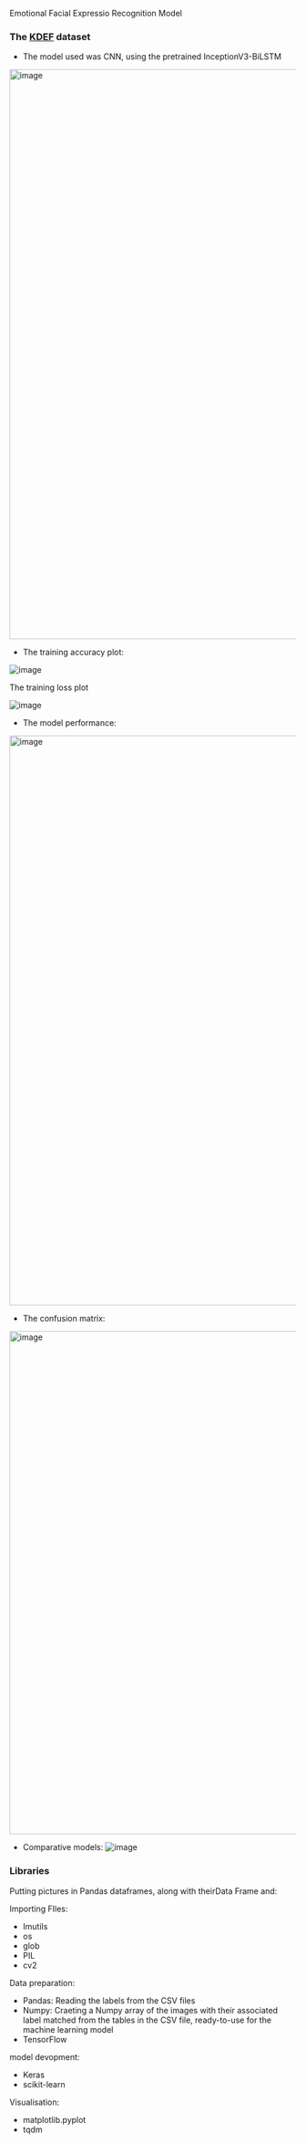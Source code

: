 Emotional Facial Expressio Recognition Model

### The [KDEF](https://kdef.se/) dataset

- The model used was CNN, using the pretrained InceptionV3-BiLSTM
  

<img width="999" alt="image" src="https://github.com/user-attachments/assets/08350a6e-9e17-496f-9280-1e9904a24889" />


- The training accuracy plot:

![image](https://github.com/user-attachments/assets/ede007ec-406e-4a7d-9620-09bae65812b4)

The training loss plot

![image](https://github.com/user-attachments/assets/e77f1a47-ee88-48ad-a5b0-84c754346a5b)



- The model performance:

<img width="999" alt="image" src="https://github.com/user-attachments/assets/6e3be42f-1698-4d3b-a314-d9a6a48eeb37" />


- The confusion matrix:

<img width="882" alt="image" src="https://github.com/user-attachments/assets/da3aa3f8-b463-4a4a-9f60-a1381f5974c5" />


- Comparative models:
  ![image](https://github.com/user-attachments/assets/2398f202-edb6-40ed-baf9-073d6b2ccce6)

### Libraries

Putting pictures in Pandas dataframes, along with theirData Frame and:

Importing FIles:
- Imutils 
- os
- glob 
- PIL 
- cv2

Data preparation:
- Pandas: Reading the labels from the CSV files
- Numpy: Craeting a Numpy array of the images with their associated label matched from the tables in the CSV file, ready-to-use for the machine learning model
- TensorFlow

model devopment:
- Keras
- scikit-learn

Visualisation:
- matplotlib.pyplot
- tqdm


